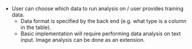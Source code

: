 - User can choose which data to run analysis on / user provides training data.
	- Data format is specified by the back end (e.g. what type is a column in the table).
	- Basic implementation will require performing data analysis on text input. Image analysis can be done as an extension.
